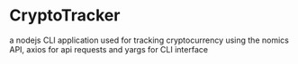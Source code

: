 # CryptoTracker
a nodejs CLI application used for tracking cryptocurrency using the nomics API, axios for api requests and yargs for CLI interface
